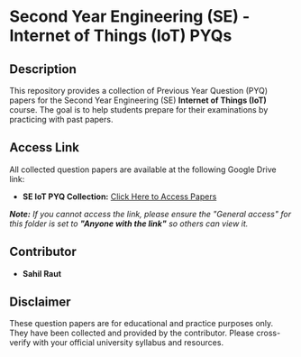 # Second Year Engineering (SE) - Internet of Things (IoT) PYQs

## Description

This repository provides a collection of Previous Year Question (PYQ) papers for the Second Year Engineering (SE) **Internet of Things (IoT)** course. The goal is to help students prepare for their examinations by practicing with past papers.

## Access Link

All collected question papers are available at the following Google Drive link:

* **SE IoT PYQ Collection:** [Click Here to Access Papers](https://drive.google.com/drive/folders/1IKYZLVf13tN7JvB1krX5DvCnegUnmH8a?usp=sharing)

***Note:*** *If you cannot access the link, please ensure the "General access" for this folder is set to **"Anyone with the link"** so others can view it.*

## Contributor

* **Sahil Raut**

## Disclaimer

These question papers are for educational and practice purposes only. They have been collected and provided by the contributor. Please cross-verify with your official university syllabus and resources.
